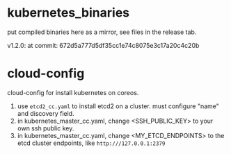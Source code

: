 # kubernetes_binaries
put compiled binaries here as a mirror, see files in the release tab.

v1.2.0: at commit: 672d5a777d5df35cc1e74c8075e3c17a20c4c20b


# cloud-config 
cloud-config for install kubernetes on coreos.
1. use ```etcd2_cc.yaml``` to install etcd2 on a cluster. must configure "name" and discovery field.
1. in kubernetes_master_cc.yaml, change <SSH_PUBLIC_KEY> to your own ssh public key.
1. in kubernetes_master_cc.yaml, change <MY_ETCD_ENDPOINTS> to the etcd cluster endpoints, like ```http:///127.0.0.1:2379```
